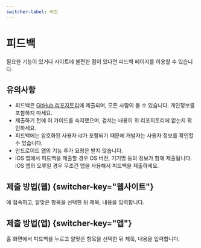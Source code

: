 ```yaml
---
switcher-label: 버전
---
```

# 피드백

필요한 기능이 있거나 사이트에 불편한 점이 있다면 피드백 페이지를 이용할 수 있습니다.

## 유의사항
+ 피드백은 [GitHub 리포지토리](https://github.com/chanhyokpark/dshs-app/issues)에 제출되며, 모든 사람이 볼 수 있습니다. 개인정보를 포함하지 마세요.
+ 제출하기 전에 이 가이드를 숙지했으며, 겹치는 내용이 위 리포지토리에 없는지 확인하세요.
+ 피드백에는 암호화된 사용자 id가 포함되기 때문에 개발자는 사용자 정보를 확인할 수 있습니다.
+ 안드로이드 앱의 기능 추가 요청은 받지 않습니다.
+ iOS 앱에서 피드백을 제출할 경우 OS 버전, 기기명 등의 정보가 함께 제출됩니다. iOS 앱의 오류일 경우 무조건 앱을 사용해서 피드백을 제출하세요.

## 제출 방법(웹) {switcher-key="웹사이트"}
[](https://www.dshs.app/feedback)에 접속하고, 알맞은 항목을 선택한 뒤 제목, 내용을 입력합니다.

## 제출 방법(앱) {switcher-key="앱"}
홈 화면에서 피드백을 누르고 알맞은 항목을 선택한 뒤 제목, 내용을 입력합니다.

